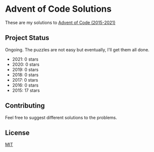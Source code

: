 # Advent of Code Solutions

These are my solutions to [Advent of Code (2015-2021)](https://adventofcode.com/2021/events)

## Project Status 
Ongoing. The puzzles are not easy but eventually, I'll get them all done. 

* 2021: 0 stars
* 2020: 0 stars
* 2019: 0 stars
* 2018: 0 stars
* 2017: 0 stars
* 2016: 0 stars
* 2015: 17 stars

## Contributing
Feel free to suggest different solutions to the problems.

## License
[MIT](https://choosealicense.com/licenses/mit/)